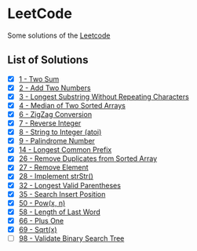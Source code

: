 # LeetCode
Some solutions of the [Leetcode](https://leetcode.com/)

## List of Solutions

- [X] [1 - Two Sum](https://github.com/TheLe0/LeetCode/blob/main/Swift/Solution.swift#L15)
- [X] [2 - Add Two Numbers](https://github.com/TheLe0/LeetCode/blob/main/Swift/Solution.swift#L35)
- [X] [3 - Longest Substring Without Repeating Characters](https://github.com/TheLe0/LeetCode/blob/main/Swift/Solution.swift#L87)
- [X] [4 - Median of Two Sorted Arrays](https://github.com/TheLe0/LeetCode/blob/main/Swift/Solution.swift#L110)
- [X] [6 - ZigZag Conversion](https://github.com/TheLe0/LeetCode/blob/main/Swift/Solution.swift#L135)
- [X] [7 - Reverse Integer](https://github.com/TheLe0/LeetCode/blob/main/Swift/Solution.swift#L161)
- [X] [8 - String to Integer (atoi)](https://github.com/TheLe0/LeetCode/blob/main/Swift/Solution.swift#L203)
- [X] [9 - Palindrome Number](https://github.com/TheLe0/LeetCode/blob/main/Swift/Solution.swift#L244)
- [X] [14 - Longest Common Prefix](https://github.com/TheLe0/LeetCode/blob/main/Swift/Solution.swift#L275)
- [X] [26 - Remove Duplicates from Sorted Array](https://github.com/TheLe0/LeetCode/blob/main/Swift/Solution.swift#L306)
- [X] [27 - Remove Element](https://github.com/TheLe0/LeetCode/blob/main/Swift/Solution.swift#L333)
- [X] [28 - Implement strStr()](https://github.com/TheLe0/LeetCode/blob/main/Swift/Solution.swift#L356)
- [X] [32 - Longest Valid Parentheses](https://github.com/TheLe0/LeetCode/blob/main/Swift/Solution.swift#L389)
- [X] [35 - Search Insert Position](https://github.com/TheLe0/LeetCode/blob/main/Swift/Solution.swift#L412)
- [X] [50 - Pow(x, n)](https://github.com/TheLe0/LeetCode/blob/main/Swift/Solution.swift#L420)
- [X] [58 - Length of Last Word](https://github.com/TheLe0/LeetCode/blob/main/Swift/Solution.swift#L428)
- [X] [66 - Plus One](https://github.com/TheLe0/LeetCode/blob/main/Swift/Solution.swift#L459)
- [X] [69 - Sqrt(x)](https://github.com/TheLe0/LeetCode/blob/main/Swift/Solution.swift#L487)
- [ ] [98 - Validate Binary Search Tree ](https://leetcode.com/problems/validate-binary-search-tree/)
